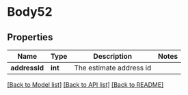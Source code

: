 # Body52

## Properties
Name | Type | Description | Notes
------------ | ------------- | ------------- | -------------
**addressId** | **int** | The estimate address id | 

[[Back to Model list]](../README.md#documentation-for-models) [[Back to API list]](../README.md#documentation-for-api-endpoints) [[Back to README]](../README.md)


